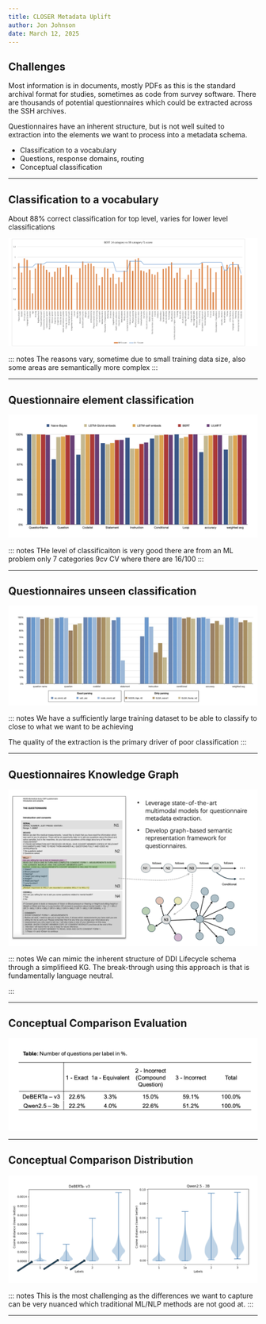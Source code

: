 ```yaml
---
title: CLOSER Metadata Uplift
author: Jon Johnson
date: March 12, 2025
---
```


## Challenges

Most information is in documents, mostly PDFs as this is the standard archival format for studies, sometimes as code from survey software. There are thousands of potential questionnaires which could be extracted across the SSH archives.

Questionnaires have an inherent structure, but is not well suited to extraction into the elements we want to process into a metadata schema.

- Classification to a vocabulary
- Questions, response domains, routing
- Conceptual classification

--- 

## Classification to a vocabulary

About 88% correct classification for top level, varies for lower level classifications

![](img/bert-classification.png)

::: notes
The reasons vary, sometime  due to small training data size, also some areas are semantically more complex
:::

---

## Questionnaire element classification

![](img/questionnaire-element-classification.png)

::: notes
THe level of classificaiton is very good there are from an ML problem only 7 categories 9cv CV where there are 16/100
:::

---

## Questionnaires unseen classification

![](img/questionnaire-unseen-classification.png)

::: notes
We have a sufficiently large training dataset to be able to classify to close to what we want to be achieving

The quality of the extraction is the primary driver of poor classification
:::

---

## Questionnaires Knowledge Graph

![](img/questionnaire-kg-extraction.png)

::: notes
We can mimic the inherent structure of DDI Lifecycle schema through a simplifieed KG. The break-through using this approach is that is fundamentally language neutral.

:::

---

## Conceptual Comparison Evaluation

![](img/question-evaluation.png)

---

## Conceptual Comparison Distribution

![](img/conceptual-comparison.png)

::: notes
This is the most challenging as the differences we want to capture can be very nuanced which traditional ML/NLP methods are not good at.
:::

---

